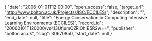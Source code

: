 {
  "date": "2006-01-01T12:00:00", 
  "open_access": false, 
  "target_url": "http://www.bolton.ac.uk/Projects/JISC/ECCILES/", 
  "description": "", 
  "end_date": null, 
  "title": "Energy Conservation in Computing Intensive Learning Environments (ECCILES)", 
  "record_id": "20060101T120000/vs4l3UfjumOZRlOhIB5R2w==", 
  "publisher": "bolton.ac.uk", 
  "slug": 30670850, 
  "start_date": null
}

